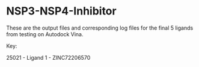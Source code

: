 # NSP3-NSP4-Inhibitor
These are the output files and corresponding log files for the final 5 ligands from testing on Autodock Vina.


Key:

25021 - Ligand 1 - ZINC72206570

